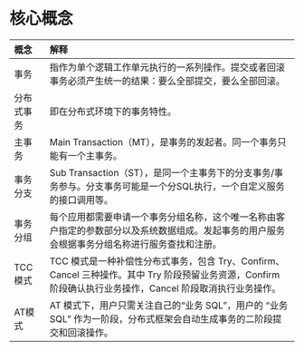 # 核心概念


| 概念 | 解释 |
|  :- | :- |
| 事务 | 指作为单个逻辑工作单元执行的一系列操作。提交或者回滚事务必须产生统一的结果：要么全部提交，要么全部回滚。 |
| 分布式事务	 | 即在分布式环境下的事务特性。 |
| 主事务	 | Main Transaction（MT），是事务的发起者。同一个事务只能有一个主事务。 |
| 事务分支	 | Sub Transaction（ST），是同一个主事务下的分支事务/事务参与。分支事务可能是一个分SQL执行，一个自定义服务的接口调用等。 |
| 事务分组	 | 每个应用都需要申请一个事务分组名称，这个唯一名称由客户指定的参数部分以及系统数据组成。发起事务的用户服务会根据事务分组名称进行服务查找和注册。 |
| TCC 模式	 | TCC 模式是一种补偿性分布式事务，包含 Try、Confirm、Cancel 三种操作。其中 Try 阶段预留业务资源，Confirm 阶段确认执行业务操作，Cancel 阶段取消执行业务操作。  |
|  AT模式|  AT 模式下，用户只需关注自己的“业务 SQL”，用户的 “业务 SQL” 作为一阶段，分布式框架会自动生成事务的二阶段提交和回滚操作。 |
	
